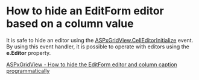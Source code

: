 # How to hide an EditForm editor based on a column value


<p>It is safe to hide an editor using the <a href="http://documentation.devexpress.com/#AspNet/DevExpressWebASPxGridViewASPxGridView_CellEditorInitializetopic"><u>ASPxGridView.CellEditorInitialize</u></a> event. By using this event handler, it is possible to operate with editors using the <strong>e.Editor</strong> property.</p><p><a href="https://www.devexpress.com/Support/Center/p/E4999">ASPxGridView - How to hide the EditForm editor and column caption programmatically</a></p>

<br/>


